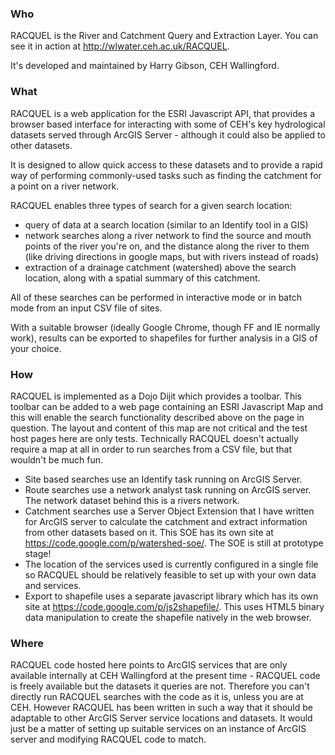 ### Who ###
RACQUEL is the River and Catchment Query and Extraction Layer. You can see it in action at http://wlwater.ceh.ac.uk/RACQUEL.

It's developed and maintained by Harry Gibson, CEH Wallingford.

### What ###
RACQUEL is a web application for the ESRI Javascript API, that provides a browser based interface for interacting with some of CEH's key hydrological datasets served through ArcGIS Server - although it could also be applied to other datasets.

It is designed to allow quick access to these datasets and to provide a rapid way of performing commonly-used tasks such as finding the catchment for a point on a river network.

RACQUEL enables three types of search for a given search location:
  * query of data at a search location (similar to an Identify tool in a GIS)
  * network searches along a river network to find the source and mouth points of the river you're on, and the distance along the river to them (like driving directions in google maps, but with rivers instead of roads)
  * extraction of a drainage catchment (watershed) above the search location, along with a spatial summary of this catchment.

All of these searches can be performed in interactive mode or in batch mode from an input CSV file of sites.

With a suitable browser (ideally Google Chrome, though FF and IE normally work), results can be exported to shapefiles for further analysis in a GIS of your choice.

### How ###
RACQUEL is implemented as a Dojo Dijit which provides a toolbar. This toolbar can be added to a web page containing an ESRI Javascript Map and this will enable the search functionality described above on the page in question. The layout and content of this map are not critical and the test host pages here are only tests. Technically RACQUEL doesn't actually require a map at all in order to run searches from a CSV file, but that wouldn't be much fun.

  * Site based searches use an Identify task running on ArcGIS Server.
  * Route searches use a network analyst task running on ArcGIS server. The network dataset behind this is a rivers network.
  * Catchment searches use a Server Object Extension that I have written for ArcGIS server to calculate the catchment and extract information from other datasets based on it. This SOE has its own site at https://code.google.com/p/watershed-soe/. The SOE is still at prototype stage!
  * The location of the services used is currently configured in a single file so RACQUEL should be relatively feasible to set up with your own data and services.
  * Export to shapefile uses a separate javascript library which has its own site at https://code.google.com/p/js2shapefile/. This uses HTML5 binary data manipulation to create the shapefile natively in the web browser.

### Where ###
RACQUEL code hosted here points to ArcGIS services that are only available internally at CEH Wallingford at the present time - RACQUEL code is freely available but the datasets it queries are not.  Therefore you can't directly run RACQUEL searches with the code as it is, unless you are at CEH.  However RACQUEL has been written in such a way that it should be adaptable to other ArcGIS Server service locations and datasets. It would just be a matter of setting up suitable services on an instance of ArcGIS server and modifying RACQUEL code to match.